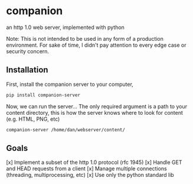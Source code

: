 # companion

an http 1.0 web server, implemented with python

Note: This is not intended to be used in any form of a production environment. For sake of time, I didn't pay attention to every edge case or security concern. 

## Installation

First, install the companion server to your computer, 

```bash
pip install companion-server
```

Now, we can run the server... The only required argument is a path to your content directory, this is how the server knows where to look for content (e.g. HTML, PNG, etc)

```bash
companion-server /home/dan/webserver/content/
```


## Goals

[x] Implement a subset of the http 1.0 protocol (rfc 1945)
[x] Handle GET and HEAD requests from a client
[x] Manage multiple connections (threading, multiprocessing, etc)
[x] Use only the python standard lib 